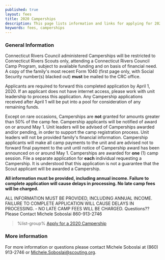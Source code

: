 ```yaml
---
published: true
layout: fees
title: 2020 Camperships
description: This page lists information and links for applying for 2020 camperships at Connecticut Rivers Council Scout Camps.
keywords: fees, camperships
---
```


### General Information

Connecticut Rivers Council administered Camperships will be restricted to Connecticut Rivers Scouts only, attending a Connecticut Rivers Council Camp Program, subject to available funding and on basis of financial need. A copy of the family's most recent Form 1040 (first page only, with Social Security number(s) blacked out) **must** be mailed to the CRC office.

Applicants are required to forward this completed application by April 1, 2020. If an applicant does not have internet access, please work with unit leadership to process this application. Any Campership applications received after April 1 will be put into a pool for consideration of any remaining funds.

Except on rare occasions, Camperships are **not** granted for amounts greater than 50% of the camp fee. Campership applicants will be notified of award on or around May 1. Unit leaders will be advised of Camperships awarded and/or pending, in order to support the camp registration process. Unit leaders will not be provided family's financial information. Campership applicants will make all camp payments to the unit and are advised not to forward final payment to the unit until notice of Campership award has been announced on or around May 1. Camperships are awarded for **one** (1) camp session. File a separate application for **each** individual requesting a Campership. It is understood that this application is not a guarantee that the Scout applicant will be awarded a Campership.

**All information must be provided, including annual income. Failure to complete application will cause delays in processing. No late camp fees will be charged.**

ALL INFORMATION MUST BE PROVIDED, INCLUDING ANNUAL INCOME. FAILURE TO COMPLETE APPLICATION WILL CAUSE DELAYS IN PROCESSING. - NO LATE CAMP FEES WILL BE CHARGED. Questions?? Please Contact Michele Soboslai 860-913-2746

> %list-group%
> <a href="https://scoutingevent.com/066-34867" class="list-group-item">Apply for a 2020 Campership</a>

### More information

For more information or questions please contact Michele Soboslai at (860) 913-2746 or [Michele.Soboslai@scouting.org](mailto:Michele.Soboslai@scouting.org).
